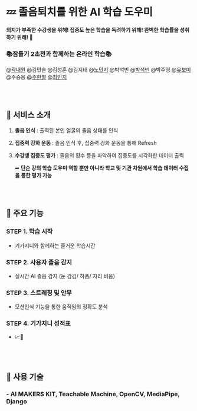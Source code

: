 # 💤 졸음퇴치를 위한 AI 학습 도우미
#### 의지가 부족한 수강생을 위해! 집중도 높은 학습을 독려하기 위해! 완벽한 학습률을 성취하기 위해! 👊
### 📚잠들기 2초전과 함께하는 온라인 학습📚
@[곽내원](https://github.com/KwakNW) @김민솔 @김성훈 @김지태 @[노민지](https://github.com/RohMinji) @박석빈 
@[박석빈](https://github.com/sbsbpark) @박주영 @[유보미](https://github.com/Ubomi) @주승용 @[주한별](https://github.com/hbgittt) @[최인지](https://github.com/InjiChoi)

</br></br>

## 📍 서비스 소개
1. <b>졸음 인식</b> : 출력된 본인 얼굴의 졸음 상태를 인식
2. <b>집중력 강화 운동</b> : 졸음 인식 후, 집중력 강화 운동을 통해 Refresh
3. <b>수강생 집중도 평가</b> : 졸음의 횟수 등을 파악하여 집중도를 시각화한 데이터 출력

   ➡ <b>단순 강의 학습 도우미 역할 뿐만 아니라 학교 및 기관 차원에서 학습 데이터 수집을 통한 평가 가능</b>
  
</br></br>

## 📍 주요 기능
### STEP 1. 학습 시작
* 기가지니와 함께하는 즐거운 학습시간

### STEP 2. 사용자 졸음 감지
* 실시간 AI 졸음 감지 (눈 감김/ 하품/ 자리 비움)

### STEP 3. 스트레칭 및 안무
* 모션인식 기능을 통한 움직임의 정확도 분석

### STEP 4. 기가지니 성적표
* 📈💯

</br></br>

## 📍 사용 기술
### -  AI MAKERS KIT, Teachable Machine, OpenCV, MediaPipe, Django

</br></br>
